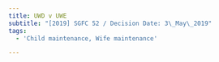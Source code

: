 ```yaml
---
title: UWD v UWE
subtitle: "[2019] SGFC 52 / Decision Date: 3\_May\_2019"
tags:
  - 'Child maintenance, Wife maintenance'

---
```

